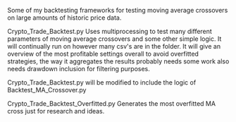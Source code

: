 
Some of my backtesting frameworks for testing moving average crossovers on large amounts of historic price data.

Crypto_Trade_Backtest.py  Uses multiprocessing to test many different parameters of moving average crossovers and some other simple logic. It will continually run on however many csv's are in the folder. It will give an overview of the most profitable settings overall to avoid overfitted strategies, the way it aggregates the results probably needs some work also needs drawdown inclusion for filtering purposes. 

Crypto_Trade_Backtest.py will be modified to include the logic of Backtest_MA_Crossover.py 

Crypto_Trade_Backtest_Overfitted.py Generates the most overfitted MA cross just for research and ideas.






